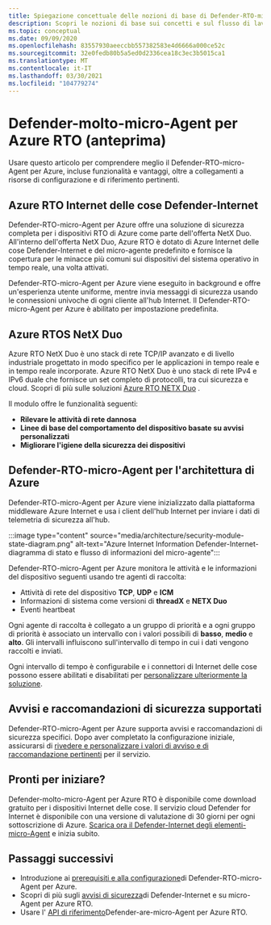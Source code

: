 ```yaml
---
title: Spiegazione concettuale delle nozioni di base di Defender-RTO-micro-Agent per Azure
description: Scopri le nozioni di base sui concetti e sul flusso di lavoro di Defender-RTO-micro-Agent per Azure.
ms.topic: conceptual
ms.date: 09/09/2020
ms.openlocfilehash: 83557930aeeccbb557382583e4d6666a000ce52c
ms.sourcegitcommit: 32e0fedb80b5a5ed0d2336cea18c3ec3b5015ca1
ms.translationtype: MT
ms.contentlocale: it-IT
ms.lasthandoff: 03/30/2021
ms.locfileid: "104779274"
---
```

# <a name="defender-iot-micro-agent-for-azure-rtos-preview"></a>Defender-molto-micro-Agent per Azure RTO (anteprima)

Usare questo articolo per comprendere meglio il Defender-RTO-micro-Agent per Azure, incluse funzionalità e vantaggi, oltre a collegamenti a risorse di configurazione e di riferimento pertinenti. 

## <a name="azure-rtos-iot-defender-iot-micro-agent"></a>Azure RTO Internet delle cose Defender-Internet

Defender-RTO-micro-Agent per Azure offre una soluzione di sicurezza completa per i dispositivi RTO di Azure come parte dell'offerta NetX Duo. All'interno dell'offerta NetX Duo, Azure RTO è dotato di Azure Internet delle cose Defender-Internet e del micro-agente predefinito e fornisce la copertura per le minacce più comuni sui dispositivi del sistema operativo in tempo reale, una volta attivati. 

Defender-RTO-micro-Agent per Azure viene eseguito in background e offre un'esperienza utente uniforme, mentre invia messaggi di sicurezza usando le connessioni univoche di ogni cliente all'hub Internet. Il Defender-RTO-micro-Agent per Azure è abilitato per impostazione predefinita.  

## <a name="azure-rtos-netx-duo"></a>Azure RTOS NetX Duo

Azure RTO NetX Duo è uno stack di rete TCP/IP avanzato e di livello industriale progettato in modo specifico per le applicazioni in tempo reale e in tempo reale incorporate. Azure RTO NetX Duo è uno stack di rete IPv4 e IPv6 duale che fornisce un set completo di protocolli, tra cui sicurezza e cloud. Scopri di più sulle soluzioni [Azure RTO NETX Duo](/azure/rtos/netx-duo/) .

Il modulo offre le funzionalità seguenti:

- **Rilevare le attività di rete dannosa**
- **Linee di base del comportamento del dispositivo basate su avvisi personalizzati**
- **Migliorare l'igiene della sicurezza dei dispositivi**

## <a name="defender-iot-micro-agent-for-azure-rtos-architecture"></a>Defender-RTO-micro-Agent per l'architettura di Azure

Defender-RTO-micro-Agent per Azure viene inizializzato dalla piattaforma middleware Azure Internet e usa i client dell'hub Internet per inviare i dati di telemetria di sicurezza all'hub.

:::image type="content" source="media/architecture/security-module-state-diagram.png" alt-text="Azure Internet Information Defender-Internet-diagramma di stato e flusso di informazioni del micro-agente":::

Defender-RTO-micro-Agent per Azure monitora le attività e le informazioni del dispositivo seguenti usando tre agenti di raccolta:
- Attività di rete del dispositivo **TCP**, **UDP** e **ICM**
- Informazioni di sistema come versioni di **threadX** e **NETX Duo**
- Eventi heartbeat

Ogni agente di raccolta è collegato a un gruppo di priorità e a ogni gruppo di priorità è associato un intervallo con i valori possibili di **basso**, **medio** e **alto**. Gli intervalli influiscono sull'intervallo di tempo in cui i dati vengono raccolti e inviati.

Ogni intervallo di tempo è configurabile e i connettori di Internet delle cose possono essere abilitati e disabilitati per [personalizzare ulteriormente la soluzione](how-to-azure-rtos-security-module.md). 

## <a name="supported-security-alerts-and-recommendations"></a>Avvisi e raccomandazioni di sicurezza supportati

Defender-RTO-micro-Agent per Azure supporta avvisi e raccomandazioni di sicurezza specifici. Dopo aver completato la configurazione iniziale, assicurarsi di [rivedere e personalizzare i valori di avviso e di raccomandazione pertinenti](concept-rtos-security-alerts-recommendations.md) per il servizio.

## <a name="ready-to-begin"></a>Pronti per iniziare?

Defender-molto-micro-Agent per Azure RTO è disponibile come download gratuito per i dispositivi Internet delle cose. Il servizio cloud Defender for Internet è disponibile con una versione di valutazione di 30 giorni per ogni sottoscrizione di Azure. [Scarica ora il Defender-Internet degli elementi-micro-Agent](https://github.com/azure-rtos/azure-iot-preview/releases) e inizia subito. 

## <a name="next-steps"></a>Passaggi successivi

- Introduzione ai [prerequisiti e alla configurazione](quickstart-azure-rtos-security-module.md)di Defender-RTO-micro-Agent per Azure.
- Scopri di più sugli [avvisi di sicurezza](concept-rtos-security-alerts-recommendations.md)di Defender-Internet e su micro-Agent per Azure RTO. 
- Usare l' [API di riferimento](azure-rtos-security-module-api.md)Defender-are-micro-Agent per Azure RTO.